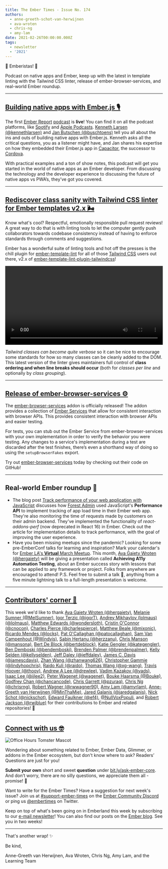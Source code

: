 ```yaml
---
title: The Ember Times - Issue No. 174
authors:
  - anne-greeth-schot-van-herwijnen
  - ava-wroten
  - chris-ng
  - amy-lam
date: 2021-02-26T00:00:00.000Z
tags:
  - newsletter
  - '2021'
---
```


👋 Emberistas! 🐹

Podcast on native apps and Ember, keep up with the latest in template linting with the Tailwind CSS linter, release of ember-browser-services, and real-world Ember roundup.

---

## [Building native apps with Ember.js 🎙️](https://audio.ember.report)

The first [Ember Report](https://audio.ember.report/) [podcast](https://audio.ember.report/1680877/7875391-001-building-native-apps-with-ember-js) is **live**! You can find it on all the podcast platforms, like [Spotify](https://open.spotify.com/show/58CczXeudOxy4cCdQ0CJUi) and [Apple Podcasts](https://podcasts.apple.com/podcast/the-ember-report/id1554053161). [Kenneth Larsen (@kennethlarsen)](https://github.com/kennethlarsen) and [Jan Butschen (@buschtoens)](https://github.com/buschtoens) tell you all about the ins and outs of building native apps with Ember.js. Kenneth asks all the critical questions, you as a listener might have, and Jan shares his expertise on how they embedded their Ember.js app in [Capacitor](https://capacitorjs.com/docs), the successor to [Cordova](https://cordova.apache.org).

With practical examples and a ton of show notes, this podcast will get you started in the world of native apps as an Ember developer. From discussing the technology and the developer experience to discussing the future of native apps vs PWA’s, they’ve got you covered.

---

## [Rediscover class sanity with Tailwind CSS linter for Ember templates v2.x 🌬](https://gitlab.com/michal-bryxi/open-source/ember-template-lint-plugin-tailwindcss)

Know what's cool? Respectful, emotionally responsible pull request reviews! A great way to do that is with linting tools to let the computer gently push collaborators towards codebase consistency instead of having to enforce standards through comments and suggestions.

Ember has a wonderful suite of linting tools and hot off the presses is the chill plugin for [ember-template-lint](https://github.com/ember-template-lint/ember-template-lint) for all of those [Tailwind CSS](https://tailwindcss.com/) users out there, v2.x of [ember-template-lint-plugin-tailwindcss](https://gitlab.com/michal-bryxi/open-source/ember-template-lint-plugin-tailwindcss)!

<video controls width="100%">
    <source src="https://gitlab.com/michal-bryxi/open-source/ember-template-lint-plugin-tailwindcss/-/raw/master/docs/rule/class-order.webm"
            type="video/webm" alt='Example of class-order rule'>

    Sorry, your browser doesn't support embedded videos.
</video>

_Tailwind classes can become quite verbose_ so it can be nice to encourage some standards for how so many classes can be cleanly added to the DOM. This latest version of the linter gives maintainers full control of **class ordering and when line breaks should occur** (both for _classes per line_ and optionally by _class grouping_).

---

## [Release of ember-browser-services ⚙️](https://github.com/CrowdStrike/ember-browser-services)

The [ember-browser-services](https://github.com/CrowdStrike/ember-browser-services) addon is officially released! The addon provides a collection of [Ember Services](https://guides.emberjs.com/release/services/) that allow for consistent interaction with browser APIs. This provides consistent interaction with browser APIs and easier testing.

For tests, you can stub out the Ember Service from ember-browser-services with your own implementation in order to verify the behavior you were testing. Any changes to a service's implementation during a test are discarded after the test finishes, there’s even a shorthand way of doing so using the `setupBrowserFakes` export.

Try out [ember-browser-services](https://github.com/CrowdStrike/ember-browser-services) today by checking out their code on GitHub!

---

## Real-world Ember roundup 🙌

* The blog post [Track performance of your web application with JavaScript](https://blog.forestadmin.com/track-performance-of-your-web-application-with-javascript-2/) discusses how [Forest Admin](https://www.forestadmin.com/) used JavaScript's **Performance API** to implement tracking of app load time in their Ember web app. They're also monitoring the time of requests made by customers on their admin backend. They've implemented the functionality of *react-addons-perf* (now deprecated in React 16) in Ember. Check out the article for implementation details to track performance, with the goal of improving the user experience.
* Have you been missing meetups since the pandemic? Looking for some pre-EmberConf talks for learning and inspiration? Mark your calendar's for [Ember LA's **Virtual** March Meetup](https://www.meetup.com/Ember-LA/events/276336494/). This month, [Ava Gaiety Wroten (@hergaiety)](https://github.com/hergaiety) will be giving a presentation called **Achieving A11y Automation Testing**, about an Ember success story with lessons that can be applied to any framework or project. Folks from anywhere are encouraged to attend! P.S. Feel free to submit a talk 📜, anything from a five minute lightning talk to a full-length presentation is welcome.

---

## [Contributors' corner 👏](https://guides.emberjs.com/release/contributing/repositories/)

<p>This week we'd like to thank <a href="https://github.com/hergaiety" rel="noopener noreferrer" target="_blank">Ava Gaiety Wroten (@hergaiety)</a>, <a href="https://github.com/MelSumner" rel="noopener noreferrer" target="_blank">Melanie Sumner (@MelSumner)</a>, <a href="https://github.com/igorT" rel="noopener noreferrer" target="_blank">Igor Terzic (@igorT)</a>, <a href="https://github.com/lolmaus" rel="noopener noreferrer" target="_blank">Andrey Mikhaylov (lolmaus) (@lolmaus)</a>, <a href="https://github.com/wondersloth" rel="noopener noreferrer" target="_blank">Matthew Edwards (@wondersloth)</a>, <a href="https://github.com/cnocon" rel="noopener noreferrer" target="_blank">Cristin O'Connor (@cnocon)</a>, <a href="https://github.com/charlespierce" rel="noopener noreferrer" target="_blank">Charles Pierce (@charlespierce)</a>, <a href="https://github.com/mixonic" rel="noopener noreferrer" target="_blank">Matthew Beale (@mixonic)</a>, <a href="https://github.com/locks" rel="noopener noreferrer" target="_blank">Ricardo Mendes (@locks)</a>, <a href="https://github.com/patocallaghan" rel="noopener noreferrer" target="_blank">Pat O'Callaghan (@patocallaghan)</a>, <a href="https://github.com/Windvis" rel="noopener noreferrer" target="_blank">Sam Van Campenhout (@Windvis)</a>, <a href="https://github.com/herzzanu" rel="noopener noreferrer" target="_blank">Sabin Hertanu (@herzzanu)</a>, <a href="https://github.com/mansona" rel="noopener noreferrer" target="_blank">Chris Manson (@mansona)</a>, <a href="https://github.com/bertdeblock" rel="noopener noreferrer" target="_blank">Bert De Block (@bertdeblock)</a>, <a href="https://github.com/kategengler" rel="noopener noreferrer" target="_blank">Katie Gengler (@kategengler)</a>, <a href="https://github.com/bendemboski" rel="noopener noreferrer" target="_blank">Ben Demboski (@bendemboski)</a>, <a href="https://github.com/brendenpalmer" rel="noopener noreferrer" target="_blank">Brenden Palmer (@brendenpalmer)</a>, <a href="https://github.com/kellyselden" rel="noopener noreferrer" target="_blank">Kelly Selden (@kellyselden)</a>, <a href="https://github.com/jeffdaley" rel="noopener noreferrer" target="_blank">Jeff Daley (@jeffdaley)</a>, <a href="https://github.com/jamescdavis" rel="noopener noreferrer" target="_blank">James C. Davis (@jamescdavis)</a>, <a href="https://github.com/zhanwang626" rel="noopener noreferrer" target="_blank">Zhan Wang (@zhanwang626)</a>, <a href="https://github.com/lindyhopchris" rel="noopener noreferrer" target="_blank">Christopher Gammie (@lindyhopchris)</a>, <a href="https://github.com/raido" rel="noopener noreferrer" target="_blank">Raido Kuli (@raido)</a>, <a href="https://github.com/xg-wang" rel="noopener noreferrer" target="_blank">Thomas Wang (@xg-wang)</a>, <a href="https://github.com/thoov" rel="noopener noreferrer" target="_blank">Travis Hoover (@thoov)</a>, <a href="https://github.com/drewlee" rel="noopener noreferrer" target="_blank">Andrew A Lee (@drewlee)</a>, <a href="https://github.com/yads" rel="noopener noreferrer" target="_blank">Vadim Kazakov (@yads)</a>, <a href="https://github.com/ijlee2" rel="noopener noreferrer" target="_blank">Isaac Lee (@ijlee2)</a>, <a href="https://github.com/wagenet" rel="noopener noreferrer" target="_blank">Peter Wagenet (@wagenet)</a>, <a href="https://github.com/Bouke" rel="noopener noreferrer" target="_blank">Bouke Haarsma (@Bouke)</a>, <a href="https://github.com/chancancode" rel="noopener noreferrer" target="_blank">Godfrey Chan (@chancancode)</a>, <a href="https://github.com/pzuraq" rel="noopener noreferrer" target="_blank">Chris Garrett (@pzuraq)</a>, <a href="https://github.com/chrisrng" rel="noopener noreferrer" target="_blank">Chris Ng (@chrisrng)</a>, <a href="https://github.com/rwwagner90" rel="noopener noreferrer" target="_blank">Robert Wagner (@rwwagner90)</a>, <a href="https://github.com/amyrlam" rel="noopener noreferrer" target="_blank">Amy Lam (@amyrlam)</a>, <a href="https://github.com/MinThaMie" rel="noopener noreferrer" target="_blank">Anne-Greeth van Herwijnen (@MinThaMie)</a>, <a href="https://github.com/jaredgalanis" rel="noopener noreferrer" target="_blank">Jared Galanis (@jaredgalanis)</a>, <a href="https://github.com/nickschot" rel="noopener noreferrer" target="_blank">Nick Schot (@nickschot)</a>, <a href="https://github.com/ef4" rel="noopener noreferrer" target="_blank">Edward Faulkner (@ef4)</a>, <a href="https://github.com/NullVoxPopuli" rel="noopener noreferrer" target="_blank">@NullVoxPopuli</a>, and <a href="https://github.com/rwjblue" rel="noopener noreferrer" target="_blank">Robert Jackson (@rwjblue)</a> for their contributions to Ember and related repositories! 💖</p>

---

## [Connect with us 🤓](https://docs.google.com/forms/d/e/1FAIpQLScqu7Lw_9cIkRtAiXKitgkAo4xX_pV1pdCfMJgIr6Py1V-9Og/viewform)

<div class="blog-row">
  <img class="float-right small transparent padded" alt="Office Hours Tomster Mascot" title="Readers' Questions" src="/images/tomsters/officehours.png" />

  <p>Wondering about something related to Ember, Ember Data, Glimmer, or addons in the Ember ecosystem, but don't know where to ask? Readers’ Questions are just for you!</p>

  <p><strong>Submit your own</strong> short and sweet <strong>question</strong> under <a href="https://bit.ly/ask-ember-core" target="rq">bit.ly/ask-ember-core</a>. And don’t worry, there are no silly questions, we appreciate them all - promise! 🤞</p>

  <p>Want to write for the Ember Times? Have a suggestion for next week's issue? Join us at <a href="https://discordapp.com/channels/480462759797063690/485450546887786506">#support-ember-times</a> on the <a href="https://discord.gg/emberjs">Ember Community Discord</a> or ping us <a href="https://twitter.com/embertimes">@embertimes</a> on Twitter.</p>

  <p>Keep on top of what's been going on in Emberland this week by subscribing to our <a href="https://embertimes.substack.com/">e-mail newsletter</a>! You can also find our posts on the <a href="https://blog.emberjs.com/tag/newsletter">Ember blog</a>. See you in two weeks!</p>
</div>

---

That's another wrap! ✨

Be kind,

Anne-Greeth van Herwijnen, Ava Wroten, Chris Ng, Amy Lam, and the Learning Team
